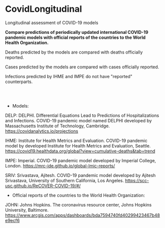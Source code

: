 # CovidLongitudinal
Longitudinal assessment of COVID-19 models

**Compare predictions of periodically updated international COVID-19 pandemic models with official reports of the countries to the World Health Organization.** 

Deaths predicted by the models are compared with deaths officially reported.

Cases predicted by the models are compared with cases officially reported. 

Infections predicted by IHME and IMPE do not have "reported" counterparts. 

<br/><br/>

* Models: 

DELP: DELPHI. Differential Equations Lead to Predictions of Hospitalizations and Infections. COVID-19 pandemic model named DELPHI developed by Massachusetts Institute of Technology, Cambridge. https://covidanalytics.io/projections

IHME: Institute for Health Metrics and Evaluation. COVID-19 pandemic model by developed Institute for Health Metrics and Evaluation, Seattle. https://covid19.healthdata.org/global?view=cumulative-deaths&tab=trend

IMPE: Imperial. COVID-19 pandemic model developed by Imperial College, London. https://mrc-ide.github.io/global-lmic-reports/

SRIV: Srivastava, Ajitesh. COVID-19 pandemic model developed by Ajitesh Srivastava, University of Southern California, Los Angeles. https://scc-usc.github.io/ReCOVER-COVID-19/#/


* Official reports of the countries to the World Health Organization:

JOHN: Johns Hopkins. The coronavirus resource center, Johns Hopkins University, Baltimore. https://www.arcgis.com/apps/dashboards/bda7594740fd40299423467b48e9ecf6

<br/><br/>
